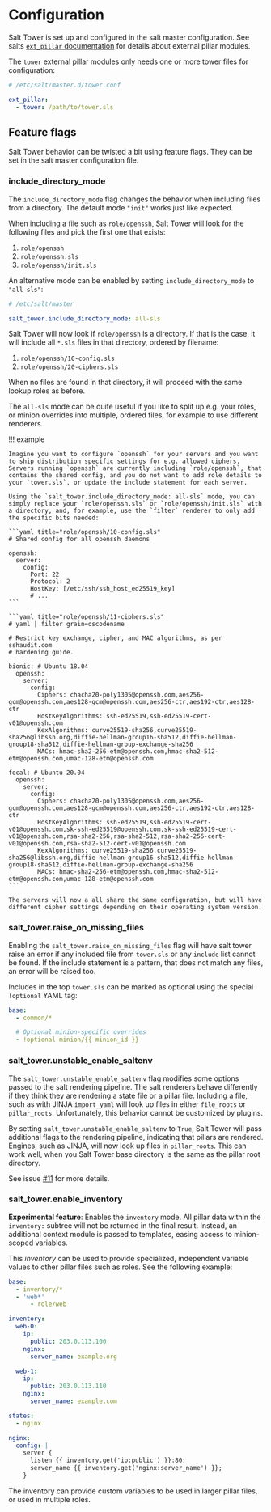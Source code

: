# Configuration

Salt Tower is set up and configured in the salt master configuration. See salts [`ext_pillar` documentation](https://docs.saltproject.io/en/latest/topics/development/modules/external_pillars.html) for details about external pillar modules.

The `tower` external pillar modules only needs one or more tower files for configuration:

```yaml
# /etc/salt/master.d/tower.conf

ext_pillar:
  - tower: /path/to/tower.sls
```

## Feature flags

Salt Tower behavior can be twisted a bit using feature flags. They can be set in the salt master configuration file.

### include_directory_mode

The `include_directory_mode` flag changes the behavior when including files from a directory. The default mode `"init"` works just like expected.

When including a file such as `role/openssh`, Salt Tower will look for the following files and pick the first one that exists:

1. `role/openssh`
2. `role/openssh.sls`
3. `role/openssh/init.sls`

An alternative mode can be enabled by setting `include_directory_mode` to `"all-sls"`:

```yaml
# /etc/salt/master

salt_tower.include_directory_mode: all-sls
```

Salt Tower will now look if `role/openssh` is a directory. If that is the case, it will include all `*.sls` files in that directory, ordered by filename:

1. `role/openssh/10-config.sls`
2. `role/openssh/20-ciphers.sls`

When no files are found in that directory, it will proceed with the same lookup roles as before.

The `all-sls` mode can be quite useful if you like to split up e.g. your roles, or minion overrides into multiple, ordered files, for example to use different renderers.

!!! example

    Imagine you want to configure `openssh` for your servers and you want to ship distribution specific settings for e.g. allowed ciphers. Servers running `openssh` are currently including `role/openssh`, that contains the shared config, and you do not want to add role details to your `tower.sls`, or update the include statement for each server.

    Using the `salt_tower.include_directory_mode: all-sls` mode, you can simply replace your `role/openssh.sls` or `role/openssh/init.sls` with a directory, and, for example, use the `filter` renderer to only add the specific bits needed:

    ```yaml title="role/openssh/10-config.sls"
    # Shared config for all openssh daemons

    openssh:
      server:
        config:
          Port: 22
          Protocol: 2
          HostKey: [/etc/ssh/ssh_host_ed25519_key]
          # ...
    ```

    ```yaml title="role/openssh/11-ciphers.sls"
    # yaml | filter grain=oscodename

    # Restrict key exchange, cipher, and MAC algorithms, as per sshaudit.com
    # hardening guide.

    bionic: # Ubuntu 18.04
      openssh:
        server:
          config:
            Ciphers: chacha20-poly1305@openssh.com,aes256-gcm@openssh.com,aes128-gcm@openssh.com,aes256-ctr,aes192-ctr,aes128-ctr
            HostKeyAlgorithms: ssh-ed25519,ssh-ed25519-cert-v01@openssh.com
            KexAlgorithms: curve25519-sha256,curve25519-sha256@libssh.org,diffie-hellman-group16-sha512,diffie-hellman-group18-sha512,diffie-hellman-group-exchange-sha256
            MACs: hmac-sha2-256-etm@openssh.com,hmac-sha2-512-etm@openssh.com,umac-128-etm@openssh.com

    focal: # Ubuntu 20.04
      openssh:
        server:
          config:
            Ciphers: chacha20-poly1305@openssh.com,aes256-gcm@openssh.com,aes128-gcm@openssh.com,aes256-ctr,aes192-ctr,aes128-ctr
            HostKeyAlgorithms: ssh-ed25519,ssh-ed25519-cert-v01@openssh.com,sk-ssh-ed25519@openssh.com,sk-ssh-ed25519-cert-v01@openssh.com,rsa-sha2-256,rsa-sha2-512,rsa-sha2-256-cert-v01@openssh.com,rsa-sha2-512-cert-v01@openssh.com
            KexAlgorithms: curve25519-sha256,curve25519-sha256@libssh.org,diffie-hellman-group16-sha512,diffie-hellman-group18-sha512,diffie-hellman-group-exchange-sha256
            MACs: hmac-sha2-256-etm@openssh.com,hmac-sha2-512-etm@openssh.com,umac-128-etm@openssh.com
    ```

    The servers will now a all share the same configuration, but will have different cipher settings depending on their operating system version.

### salt_tower.raise_on_missing_files

Enabling the `salt_tower.raise_on_missing_files` flag will have salt tower raise an error if any included file from `tower.sls` or any `include` list cannot be found. If the include statement is a pattern, that does not match any files, an error will be raised too.

Includes in the top `tower.sls` can be marked as optional using the special `!optional` YAML tag:

```yaml title="tower.sls"
base:
  - common/*

  # Optional minion-specific overrides
  - !optional minion/{{ minion_id }}
```

### salt_tower.unstable_enable_saltenv

The `salt_tower.unstable_enable_saltenv` flag modifies some options passed to the salt rendering pipeline. The salt renderers behave differently if they think they are rendering a state file or a pillar file. Including a file, such as with JINJA `import_yaml` will look up files in either `file_roots` or `pillar_roots`. Unfortunately, this behavior cannot be customized by plugins.

By setting `salt_tower.unstable_enable_saltenv` to `True`, Salt Tower will pass additional flags to the rendering pipeline, indicating that pillars are rendered. Engines, such as JINJA, will now look up files in `pillar_roots`. This can work well, when you Salt Tower base directory is the same as the pillar root directory.

See issue [#11](https://github.com/jgraichen/salt-tower/issues/11) for more details.

### salt_tower.enable_inventory

**Experimental feature**: Enables the `inventory` mode. All pillar data within the `inventory:` subtree will not be returned in the final result. Instead, an additional context module is passed to templates, easing access to minion-scoped variables.

This _inventory_ can be used to provide specialized, independent variable values to other pillar files such as roles. See the following example:

```yaml title="tower.sls"
base:
  - inventory/*
  - 'web*'
      - role/web
```

```yaml title="inventory/vars.sls"
inventory:
  web-0:
    ip:
      public: 203.0.113.100
    nginx:
      server_name: example.org

  web-1:
    ip:
      public: 203.0.113.110
    nginx:
      server_name: example.com
```

```yaml title="role/web.sls"
states:
  - nginx

nginx:
  config: |
    server {
      listen {{ inventory.get('ip:public') }}:80;
      server_name {{ inventory.get('nginx:server_name') }};
    }
```

The inventory can provide custom variables to be used in larger pillar files, or used in multiple roles.
